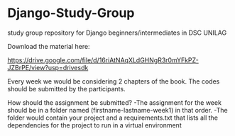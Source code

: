 # Django-Study-Group
study group repository for Django beginners/intermediates in DSC UNILAG

Download the material here:

https://drive.google.com/file/d/16riAtNAqXLdGHNgR3r0mYFkPZ-JZBrPE/view?usp=drivesdk

Every week we would be considering 2 chapters of the book. The codes should be submitted by the participants.

How should the assignment be submitted?
-The assignment for the week should be in a folder named (firstname-lastname-week1) in that order.
-The folder would contain your project and a requirements.txt that lists all the dependencies for the project to run in a virtual environment

